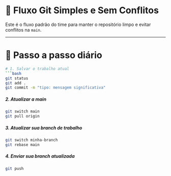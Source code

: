 # 🧭 Fluxo Git Simples e Sem Conflitos

Este é o fluxo padrão do time para manter o repositório limpo e evitar conflitos na `main`.

---

# 🚀 Passo a passo diário

```bash
# 1. Salvar o trabalho atual
```bash
git status
git add .
git commit -m "tipo: mensagem significativa"
```

##### 2. Atualizar a main
```bash
git switch main
git pull origin
```

##### 3. Atualizar sua branch de trabalho
```bash
git switch minha-branch
git rebase main
```

##### 4. Enviar sua branch atualizada
```bash
git push
```

